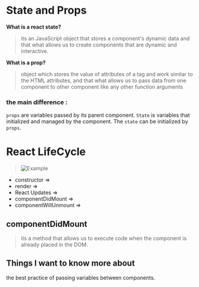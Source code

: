 # State and Props 

**What is a react state?**

> its an JavaScript object that stores a component's dynamic data and that what allows us to create components that are dynamic and interactive.

**What is a prop?**

> object which stores the value of attributes of a tag and work similar to the HTML attributes, and that what allows us to pass data from one component to other component like any other function arguments

### the main difference :

`props` are variables passed by its parent component. `State` is variables that initialized and managed by the component. 
The `state` can be initialized by `props`.




# React LifeCycle 


>![Example](https://miro.medium.com/max/2000/0*0saPKFiTUk6W3FYp)


* constructor  =>  
* render =>
* React Updates =>
* componentDidMount  =>
* componentWillUnmount  =>

## componentDidMount

> its a method that allows us to execute code when the component is already placed in the DOM.



## Things I want to know more about

the best practice of passing variables between components.

